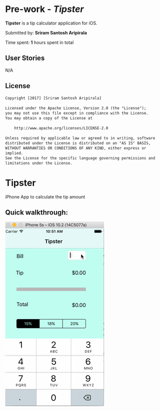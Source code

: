 # Pre-work - *Tipster*

**Tipster** is a tip calculator application for iOS.

Submitted by: **Sriram Santosh Aripirala**

Time spent: **1** hours spent in total

## User Stories

N/A

## License

    Copyright [2017] [Sriram Santosh Aripirala]

    Licensed under the Apache License, Version 2.0 (the "License");
    you may not use this file except in compliance with the License.
    You may obtain a copy of the License at

        http://www.apache.org/licenses/LICENSE-2.0

    Unless required by applicable law or agreed to in writing, software
    distributed under the License is distributed on an "AS IS" BASIS,
    WITHOUT WARRANTIES OR CONDITIONS OF ANY KIND, either express or implied.
    See the License for the specific language governing permissions and
    limitations under the License.

# Tipster

iPhone App to calculate the tip amount

## Quick walkthrough:

![Alt Text](https://github.com/sriramsantosh/Tipster/blob/master/TipsterWalkthrough.gif)

